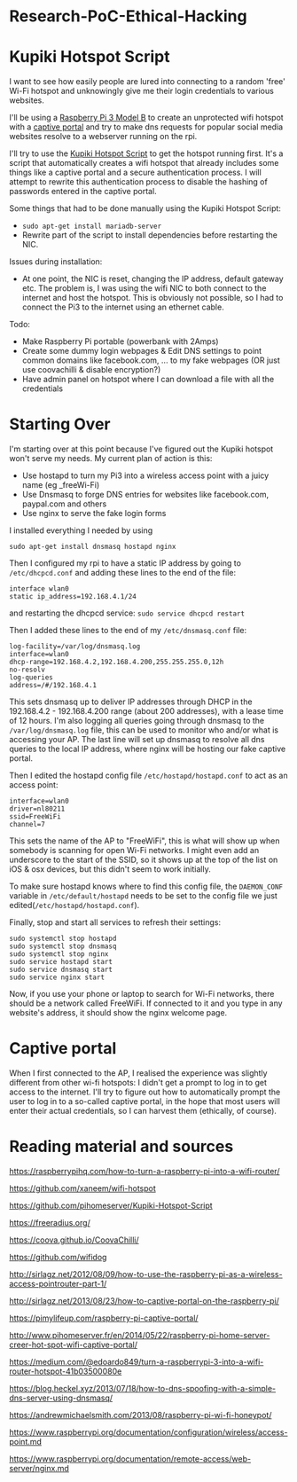 # Research-PoC-Ethical-Hacking

# Kupiki Hotspot Script
I want to see how easily people are lured into connecting to a random 'free' Wi-Fi hotspot and unknowingly give me their login credentials to various websites.

I'll be using a [Raspberry Pi 3 Model B](https://www.raspberrypi.org/products/raspberry-pi-3-model-b/) to create an unprotected wifi hotspot with a [captive portal](https://en.wikipedia.org/wiki/Captive_portal) and try to make dns requests for popular social media websites resolve to a webserver running on the rpi.

I'll try to use the [Kupiki Hotspot Script](https://github.com/pihomeserver/Kupiki-Hotspot-Script) to get the hotspot running first. It's a script that automatically creates a wifi hotspot that already includes some things like a captive portal and a secure authentication process. I will attempt to rewrite this authentication process to disable the hashing of passwords entered in the captive portal.

Some things that had to be done manually using the Kupiki Hotspot Script:
- `sudo apt-get install mariadb-server`
- Rewrite part of the script to install dependencies before restarting the NIC.

Issues during installation: 
- At one point, the NIC is reset, changing the IP address, default gateway etc. The problem is, I was using the wifi NIC to both connect to the internet and host the hotspot. This is obviously not possible, so I had to connect the Pi3 to the internet using an ethernet cable.

Todo:
- Make Raspberry Pi portable (powerbank with 2Amps)
- Create some dummy login webpages & Edit DNS settings to point common domains like facebook.com, ... to my fake webpages (OR just use coovachilli & disable encryption?)
- Have admin panel on hotspot where I can download a file with all the credentials

# Starting Over
I'm starting over at this point because I've figured out the Kupiki hotspot won't serve my needs. My current plan of action is this:
- Use hostapd to turn my Pi3 into a wireless access point with a juicy name (eg _freeWi-Fi)
- Use Dnsmasq to forge DNS entries for websites like facebook.com, paypal.com and others
- Use nginx to serve the fake login forms

I installed everything I needed by using

    sudo apt-get install dnsmasq hostapd nginx

Then I configured my rpi to have a static IP address by going to `/etc/dhcpcd.conf` and adding these lines to the end of the file:

    interface wlan0
    static ip_address=192.168.4.1/24

and restarting the dhcpcd service: `sudo service dhcpcd restart`

Then I added these lines to the end of my `/etc/dnsmasq.conf` file:

    log-facility=/var/log/dnsmasq.log
    interface=wlan0
    dhcp-range=192.168.4.2,192.168.4.200,255.255.255.0,12h
    no-resolv
    log-queries
    address=/#/192.168.4.1

This sets dnsmasq up to deliver IP addresses through DHCP in the 192.168.4.2 - 192.168.4.200 range (about 200 addresses), with a lease time of 12 hours. I'm also logging all queries going through dnsmasq to the `/var/log/dnsmasq.log` file, this can be used to monitor who and/or what is accessing your AP. The last line will set up dnsmasq to resolve all dns queries to the local IP address, where nginx will be hosting our fake captive portal.

Then I edited the hostapd config file `/etc/hostapd/hostapd.conf` to act as an access point:

    interface=wlan0
    driver=nl80211
    ssid=FreeWiFi
    channel=7

This sets the name of the AP to "FreeWiFi", this is what will show up when somebody is scanning for open Wi-Fi networks. I might even add an underscore to the start of the SSID, so it shows up at the top of the list on iOS & osx devices, but this didn't seem to work initially.

To make sure hostapd knows where to find this config file, the `DAEMON_CONF` variable in `/etc/default/hostapd` needs to be set to the config file we just edited(`/etc/hostapd/hostapd.conf`).

Finally, stop and start all services to refresh their settings:

    sudo systemctl stop hostapd
    sudo systemctl stop dnsmasq
    sudo systemctl stop nginx
    sudo service hostapd start
    sudo service dnsmasq start
    sudo service nginx start

Now, if you use your phone or laptop to search for Wi-Fi networks, there should be a network called FreeWiFi. If connected to it and you type in any website's address, it should show the nginx welcome page.

# Captive portal
When I first connected to the AP, I realised the experience was slightly different from other wi-fi hotspots: I didn't get a prompt to log in to get access to the internet. I'll try to figure out how to automatically prompt the user to log in to a so-called captive portal, in the hope that most users will enter their actual credentials, so I can harvest them (ethically, of course).



# Reading material and sources

https://raspberrypihq.com/how-to-turn-a-raspberry-pi-into-a-wifi-router/

https://github.com/xaneem/wifi-hotspot

https://github.com/pihomeserver/Kupiki-Hotspot-Script

https://freeradius.org/

https://coova.github.io/CoovaChilli/

https://github.com/wifidog

http://sirlagz.net/2012/08/09/how-to-use-the-raspberry-pi-as-a-wireless-access-pointrouter-part-1/

http://sirlagz.net/2013/08/23/how-to-captive-portal-on-the-raspberry-pi/

https://pimylifeup.com/raspberry-pi-captive-portal/

http://www.pihomeserver.fr/en/2014/05/22/raspberry-pi-home-server-creer-hot-spot-wifi-captive-portal/

https://medium.com/@edoardo849/turn-a-raspberrypi-3-into-a-wifi-router-hotspot-41b03500080e

https://blog.heckel.xyz/2013/07/18/how-to-dns-spoofing-with-a-simple-dns-server-using-dnsmasq/

https://andrewmichaelsmith.com/2013/08/raspberry-pi-wi-fi-honeypot/

https://www.raspberrypi.org/documentation/configuration/wireless/access-point.md

https://www.raspberrypi.org/documentation/remote-access/web-server/nginx.md